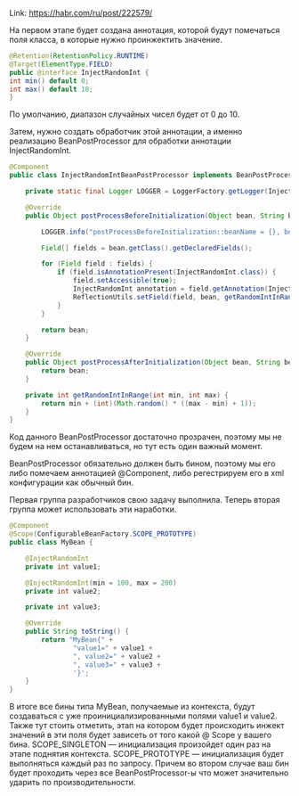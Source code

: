 Link: https://habr.com/ru/post/222579/

На первом этапе будет создана аннотация, которой будут помечаться поля класса, в которые нужно проинжектить значение.

```java
@Retention(RetentionPolicy.RUNTIME)
@Target(ElementType.FIELD)
public @interface InjectRandomInt {
int min() default 0;
int max() default 10;
}
```

По умолчанию, диапазон случайных чисел будет от 0 до 10.

Затем, нужно создать обработчик этой аннотации, а именно реализацию BeanPostProcessor для обработки аннотации InjectRandomInt.
```java
@Component
public class InjectRandomIntBeanPostProcessor implements BeanPostProcessor {

    private static final Logger LOGGER = LoggerFactory.getLogger(InjectRandomIntBeanPostProcessor.class);

    @Override
    public Object postProcessBeforeInitialization(Object bean, String beanName) throws BeansException {

        LOGGER.info("postProcessBeforeInitialization::beanName = {}, beanClass = {}", beanName, bean.getClass().getSimpleName());

        Field[] fields = bean.getClass().getDeclaredFields();

        for (Field field : fields) {
            if (field.isAnnotationPresent(InjectRandomInt.class)) {
                field.setAccessible(true);
                InjectRandomInt annotation = field.getAnnotation(InjectRandomInt.class);
                ReflectionUtils.setField(field, bean, getRandomIntInRange(annotation.min(), annotation.max()));
            }
        }

        return bean;
    }

    @Override
    public Object postProcessAfterInitialization(Object bean, String beanName) throws BeansException {
        return bean;
    }

    private int getRandomIntInRange(int min, int max) {
        return min + (int)(Math.random() * ((max - min) + 1));
    }
}
```

Код данного BeanPostProcessor достаточно прозрачен, поэтому мы не будем на нем останавливаться, но тут есть один важный момент.

BeanPostProcessor обязательно должен быть бином, поэтому мы его либо помечаем аннотацией @Component, либо регестрируем его в xml конфигурации как обычный бин.

Первая группа разработчиков свою задачу выполнила. Теперь вторая группа может использовать эти наработки.
```java
@Component
@Scope(ConfigurableBeanFactory.SCOPE_PROTOTYPE)
public class MyBean {

    @InjectRandomInt
    private int value1;

    @InjectRandomInt(min = 100, max = 200)
    private int value2;

    private int value3;

    @Override
    public String toString() {
        return "MyBean{" +
                "value1=" + value1 +
                ", value2=" + value2 +
                ", value3=" + value3 +
                '}';
    }
}
```

В итоге все бины типа MyBean, получаемые из контекста, будут создаваться с уже проинициализированными полями value1 и value2. Также тут стоить отметить, этап на котором будет происходить инжект значений в эти поля будет зависеть от того какой @ Scope у вашего бина. SCOPE_SINGLETON — инициализация произойдет один раз на этапе поднятия контекста. SCOPE_PROTOTYPE — инициализация будет выполняться каждый раз по запросу. Причем во втором случае ваш бин будет проходить через все BeanPostProcessor-ы что может значительно ударить по производительности.